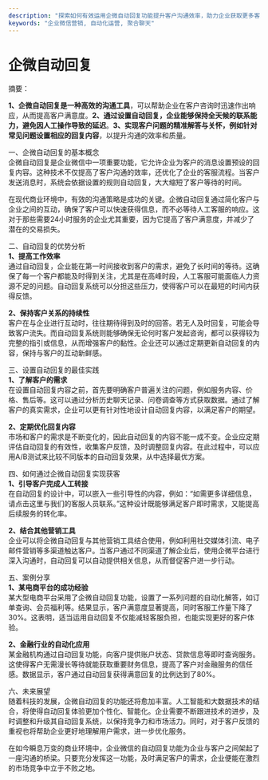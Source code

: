 ```yaml
---
description: "探索如何有效运用企微自动回复功能提升客户沟通效率，助力企业获取更多客户。"
keywords: "企业微信营销, 自动化运营, 聚合聊天"
---
```

# 企微自动回复

摘要：

**1、企微自动回复是一种高效的沟通工具**，可以帮助企业在客户咨询时迅速作出响应，从而提高客户满意度。**2、通过设置自动回复，企业能够保持全天候的联系能力，避免因人工操作导致的延迟**。**3、实现客户问题的精准解答与关怀，例如针对常见问题设置相应的回复内容**，以提升沟通的效率和质量。

一、企微自动回复的基本概念  
企微自动回复是企业微信中一项重要功能，它允许企业为客户的消息设置预设的回复内容。这种技术不仅提高了客户沟通的效率，还优化了企业的客服流程。当客户发送消息时，系统会依据设置的规则自动回复，大大缩短了客户等待的时间。

在现代商业环境中，有效的沟通策略是成功的关键。企微自动回复通过简化客户与企业之间的互动，确保了客户可以快速获得信息，而不必等待人工客服的响应。这对于那些需要24小时服务的企业尤其重要，因为它提高了客户满意度，并减少了潜在的交易损失。

二、自动回复的优势分析  
**1、提高工作效率**  
通过自动回复，企业能在第一时间接收到客户的需求，避免了长时间的等待。这确保了每一个客户都能及时得到关注，尤其是在高峰时段，人工客服可能面临人力资源不足的问题。自动回复系统可以分担这些压力，使得客户可以在最短的时间内获得反馈。

**2、保持客户关系的持续性**  
客户在与企业进行互动时，往往期待得到及时的回答。若无人及时回复，可能会导致客户流失。而自动回复系统则能够确保无论何时客户发起咨询，都可以获得较为完整的指引或信息，从而增强客户的黏性。企业还可以通过定期更新自动回复的内容，保持与客户的互动新鲜感。

三、设置自动回复的最佳实践  
**1、了解客户的需求**  
在设置自动回复内容之前，首先要明确客户普遍关注的问题，例如服务内容、价格、售后等。这可以通过分析历史聊天记录、问卷调查等方式获取数据。通过了解客户的真实需求，企业可以更有针对性地设计自动回复内容，以满足客户的期望。

**2、定期优化回复内容**  
市场和客户的需求是不断变化的，因此自动回复的内容不能一成不变。企业应定期评估自动回复的有效性，收集客户反馈，及时调整回复内容。在此过程中，可以应用A/B测试来比较不同版本的自动回复效果，从中选择最优方案。

四、如何通过企微自动回复实现获客  
**1、引导客户完成人工转接**  
在自动回复的设计中，可以嵌入一些引导性的内容，例如：“如需更多详细信息，请点击这里与我们的客服人员联系。”这种设计既能够满足客户即时需求，又能提高后续服务的转化率。

**2、结合其他营销工具**  
企业可以将企微自动回复与其他营销工具结合使用，例如利用社交媒体引流、电子邮件营销等多渠道触达客户。当客户通过不同渠道了解企业后，使用企微平台进行深入沟通时，自动回复可以自动提供相关信息，从而督促客户进一步行动。

五、案例分享  
**1、某电商平台的成功经验**  
某大型电商平台采用了企微自动回复功能，设置了一系列问题的自动化解答，如订单查询、会员福利等。结果显示，客户满意度显著提高，同时客服工作量下降了30%。这表明，适当运用自动回复不仅能减轻客服负担，也能实现更好的客户体验。

**2、金融行业的自动化应用**  
某金融机构通过自动回复功能，向客户提供账户状态、贷款信息等即时查询服务。这使得客户无需漫长等待就能获取重要财务信息，提高了客户对金融服务的信任感。数据显示，客户通过自动回复获得满意回复的比例达到了80%。

六、未来展望  
随着科技的发展，企微自动回复的功能还将愈加丰富。人工智能和大数据技术的结合，将使得自动回复体验更加个性化、智能化。企业需要不断跟进技术的进步，及时调整和升级其自动回复系统，以保持竞争力和市场活力。同时，对于客户反馈的重视也将帮助企业更好地理解用户需求，进一步优化服务。

在如今瞬息万变的商业环境中，企业微信的自动回复功能为企业与客户之间架起了一座沟通的桥梁。只要充分发挥这一功能，及时满足客户的需求，企业便能在激烈的市场竞争中立于不败之地。
